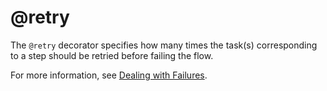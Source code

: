 # @retry

The `@retry` decorator specifies how many times the task(s) corresponding to a step should be retried before failing the flow.

For more information, see [Dealing with Failures](/scaling/failures).

<!-- WARNING: THIS FILE WAS AUTOGENERATED! DO NOT EDIT! Instead, edit the notebook w/the location & name as this file. -->


<DocSection type="decorator" name="retry" module="metaflow" show_import="True" heading_level="3" link="https://github.com/Netflix/metaflow/tree/master/metaflow/plugins/retry_decorator.py#L6">
<SigArgSection>
<SigArg name="..." />
</SigArgSection>
<Description summary="Specifies the number of times the task corresponding\nto a step needs to be retried." extended_summary="This decorator is useful for handling transient errors, such as networking issues.\nIf your task contains operations that can't be retried safely, e.g. database updates,\nit is advisable to annotate it with `@retry(times=0)`.\n\nThis can be used in conjunction with the `@catch` decorator. The `@catch`\ndecorator will execute a no-op task after all retries have been exhausted,\nensuring that the flow execution can continue." />
<ParamSection name="Parameters">
	<Parameter name="times" type="int, default: 3" desc="Number of times to retry this task." />
	<Parameter name="minutes_between_retries" type="int, default: 2" desc="Number of minutes between retries." />
</ParamSection>
</DocSection>

